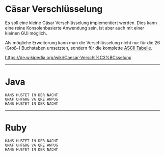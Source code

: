 # Cäsar Verschlüsselung

Es soll eine kleine Cäsar Verschlüsselung implementiert werden. Dies kann eine reine Konsolenbasierte Anwendung sein, ist aber auch mit einer kleinen GUI möglich.

Als mögliche Erweiterung kann man die Verschlüsselung nicht nur für die 26 (Groß-) Buchstaben umsetzten, sondern für die komplette [ASCII Tabelle](https://de.wikipedia.org/wiki/American_Standard_Code_for_Information_Interchange#ASCII-Tabelle).

https://de.wikipedia.org/wiki/Caesar-Verschl%C3%BCsselung

---

# Java

```console
HANS HUSTET IN DER NACHT
UNAF UHFGRG VA QRE ANPUG
HANS HUSTET IN DER NACHT
```

---

# Ruby

```console
HANS HUSTET IN DER NACHT
UNAF UHFGRG VA QRE ANPUG
HANS HUSTET IN DER NACHT
```